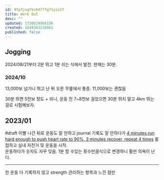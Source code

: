 ```yaml
---
id: 9fp3juqfks6477fg71yio1f
title: Work Out
desc: ""
updated: 1730624966156
created: 1649383210461
published: false
---
```


## Jogging

2024/08/21부터
2분 뛰고 1분 쉬는 식에서 발전. 현재는 30분.

### 2024/10

13,000보 넘기니 뛰고 난 뒤 오른 무릎에서 통증.
11,000보는 괜찮음

30분 뛰면 5천보 정도 + 되니, 운동 전 7~8천보 걸었으면 30분 뛰지 말고 4km 뛰는 걸로 시험해보자.

## 2023/01

#draft 이빨 나간 뒤로 운동도 잘 안하고 journal 기록도 잘 안하다가 [4 minutes run hard enough to push heart rate to 90%, 3 minutes recover, repeat 4 times](https://news.ycombinator.com/item?id=34213181)
를 접하고 실내 자전거 및 운동을 시작.  
운동하다가 숫자도 자꾸 잊음. 1분 할 수있는 횟수만큼식으로 변경하니 훨씬 의욕이 난다.

---

한 운동 다 기록하지 않고 strength 관리하는 항목과 느낀 점만
